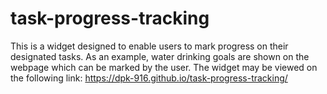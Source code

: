 # task-progress-tracking
This is a widget designed to enable users to mark progress on their designated tasks. As an example, water drinking goals are shown on the webpage which can be marked by the user.
The widget may be viewed on the following link: https://dpk-916.github.io/task-progress-tracking/
